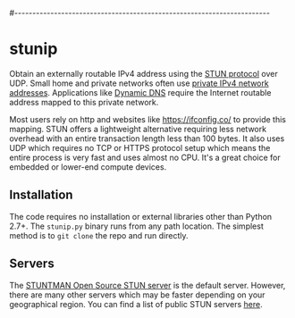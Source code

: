 #-----------------------------------------------------------------------

# stunip
Obtain an externally routable IPv4 address using the [STUN protocol](
https://tools.ietf.org/html/rfc3489) over UDP. Small home and private
networks often use [private IPv4 network addresses](
https://en.wikipedia.org/wiki/Private_network#Private_IPv4_addresses).
Applications like [Dynamic DNS](http://www.duckdns.org/) require the
Internet routable address mapped to this private network.

Most users rely on http and websites like https://ifconfig.co/ to 
provide this mapping. STUN offers a lightweight alternative requiring
less network overhead with an entire transaction length less than
100 bytes. It also uses UDP which requires no TCP or HTTPS protocol
setup which means the entire process is very fast and uses almost no
CPU. It's a great choice for embedded or lower-end compute devices.

## Installation

The code requires no installation or external libraries other than
Python 2.7+. The `stunip.py` binary runs from any path location.  The
simplest method is to `git clone` the repo and run directly.

## Servers

The  [STUNTMAN Open Source STUN server](http://stunprotocol.org/) is the
default server. However, there are many other servers which may be faster
depending on your geographical region. You can find a list of public STUN
servers [here](https://gist.github.com/mondain/b0ec1cf5f60ae726202e).
